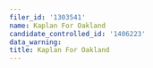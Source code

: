 ```yaml
---
filer_id: '1303541'
name: Kaplan For Oakland
candidate_controlled_id: '1406223'
data_warning:
title: Kaplan For Oakland
---
```

